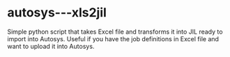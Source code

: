 # autosys---xls2jil
Simple python script that takes Excel file and transforms it into JIL ready to import into Autosys. Useful if you have the job definitions in Excel file and want to upload it into Autosys.
